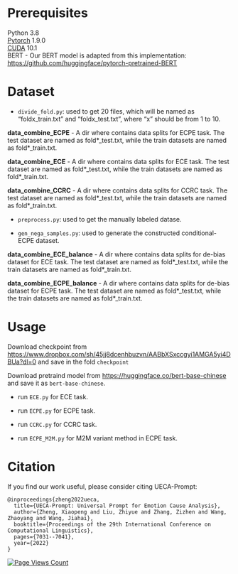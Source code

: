 # Prerequisites

Python 3.8  
[Pytorch](https://pytorch.org/) 1.9.0  
[CUDA](https://developer.nvidia.com/cuda-10.0-download-archive) 10.1  
BERT - Our BERT model is adapted from this implementation:  
https://github.com/huggingface/pytorch-pretrained-BERT  

# Dataset

- ```divide_fold.py```: used to  get 20 files, which will be named as “foldx_train.txt” and “foldx_test.txt”, where “x” should be from 1 to 10.  

**data_combine_ECPE** - A dir where contains data splits for ECPE task. The test dataset are named as fold\*\_test.txt, while the train datasets are named as fold\*\_train.txt.

**data_combine_ECE** - A dir where contains data splits for ECE task. The test dataset are named as fold\*\_test.txt, while the train datasets are named as fold\*\_train.txt.

**data_combine_CCRC** - A dir where contains data splits for CCRC task. The test dataset are named as fold\*\_test.txt, while the train datasets are named as fold\*\_train.txt.

- ```preprocess.py```: used to get the manually labeled datase.  

- ```gen_nega_samples.py```: used to  generate the constructed conditional-ECPE dataset.  

**data_combine_ECE_balance** - A dir where contains data splits for de-bias dataset for ECE task. The test dataset are named as fold\*\_test.txt, while the train datasets are named as fold\*\_train.txt.

**data_combine_ECPE_balance** - A dir where contains data splits for de-bias dataset for ECPE task. The test dataset are named as fold\*\_test.txt, while the train datasets are named as fold\*\_train.txt.

# Usage

Download checkpoint from https://www.dropbox.com/sh/45jj8dcenhbuzvn/AABbXSxccgyi1AMGA5yi4DBUa?dl=0 and save in the fold ```checkpoint```

Download pretraind model  from https://huggingface.co/bert-base-chinese and save it as ```bert-base-chinese```.

- run ```ECE.py``` for ECE task.

- run ```ECPE.py``` for ECPE task.

- run ```CCRC.py``` for CCRC task.

- run ```ECPE_M2M.py``` for  M2M variant method in ECPE task.


# Citation
If you find our work useful, please consider citing UECA-Prompt:

```
@inproceedings{zheng2022ueca,
  title={UECA-Prompt: Universal Prompt for Emotion Cause Analysis},
  author={Zheng, Xiaopeng and Liu, Zhiyue and Zhang, Zizhen and Wang, Zhaoyang and Wang, Jiahai},
  booktitle={Proceedings of the 29th International Conference on Computational Linguistics},
  pages={7031--7041},
  year={2022}
}
```

[![Page Views Count](https://badges.toozhao.com/badges/01F0MPA6GQQXGBJSVKT85C4PKT/green.svg)](https://badges.toozhao.com/stats/01F0MPA6GQQXGBJSVKT85C4PKT "Get your own page views count badge on badges.toozhao.com")